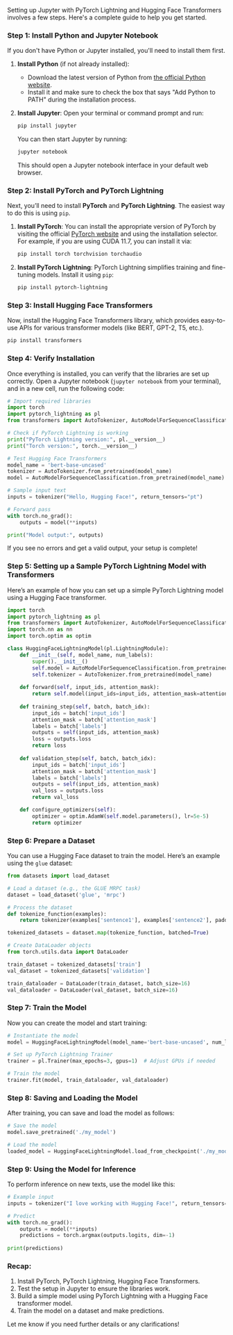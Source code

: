 Setting up Jupyter with PyTorch Lightning and Hugging Face Transformers involves a few steps. Here's a complete guide to help you get started.

### Step 1: Install Python and Jupyter Notebook
If you don't have Python or Jupyter installed, you'll need to install them first.

1. **Install Python** (if not already installed):
   - Download the latest version of Python from [the official Python website](https://www.python.org/downloads/).
   - Install it and make sure to check the box that says "Add Python to PATH" during the installation process.

2. **Install Jupyter**:
   Open your terminal or command prompt and run:
   ```bash
   pip install jupyter
   ```
   You can then start Jupyter by running:
   ```bash
   jupyter notebook
   ```
   This should open a Jupyter notebook interface in your default web browser.

### Step 2: Install PyTorch and PyTorch Lightning
Next, you’ll need to install **PyTorch** and **PyTorch Lightning**. The easiest way to do this is using `pip`.

1. **Install PyTorch**:
   You can install the appropriate version of PyTorch by visiting the official [PyTorch website](https://pytorch.org/get-started/locally/) and using the installation selector. For example, if you are using CUDA 11.7, you can install it via:

   ```bash
   pip install torch torchvision torchaudio
   ```

2. **Install PyTorch Lightning**:
   PyTorch Lightning simplifies training and fine-tuning models. Install it using `pip`:

   ```bash
   pip install pytorch-lightning
   ```

### Step 3: Install Hugging Face Transformers
Now, install the Hugging Face Transformers library, which provides easy-to-use APIs for various transformer models (like BERT, GPT-2, T5, etc.).

```bash
pip install transformers
```

### Step 4: Verify Installation
Once everything is installed, you can verify that the libraries are set up correctly. Open a Jupyter notebook (`jupyter notebook` from your terminal), and in a new cell, run the following code:

```python
# Import required libraries
import torch
import pytorch_lightning as pl
from transformers import AutoTokenizer, AutoModelForSequenceClassification

# Check if PyTorch Lightning is working
print("PyTorch Lightning version:", pl.__version__)
print("Torch version:", torch.__version__)

# Test Hugging Face Transformers
model_name = 'bert-base-uncased'
tokenizer = AutoTokenizer.from_pretrained(model_name)
model = AutoModelForSequenceClassification.from_pretrained(model_name)

# Sample input text
inputs = tokenizer("Hello, Hugging Face!", return_tensors="pt")

# Forward pass
with torch.no_grad():
    outputs = model(**inputs)

print("Model output:", outputs)
```

If you see no errors and get a valid output, your setup is complete!

### Step 5: Setting up a Sample PyTorch Lightning Model with Transformers
Here’s an example of how you can set up a simple PyTorch Lightning model using a Hugging Face transformer.

```python
import torch
import pytorch_lightning as pl
from transformers import AutoTokenizer, AutoModelForSequenceClassification
import torch.nn as nn
import torch.optim as optim

class HuggingFaceLightningModel(pl.LightningModule):
    def __init__(self, model_name, num_labels):
        super().__init__()
        self.model = AutoModelForSequenceClassification.from_pretrained(model_name, num_labels=num_labels)
        self.tokenizer = AutoTokenizer.from_pretrained(model_name)
    
    def forward(self, input_ids, attention_mask):
        return self.model(input_ids=input_ids, attention_mask=attention_mask)
    
    def training_step(self, batch, batch_idx):
        input_ids = batch['input_ids']
        attention_mask = batch['attention_mask']
        labels = batch['labels']
        outputs = self(input_ids, attention_mask)
        loss = outputs.loss
        return loss
    
    def validation_step(self, batch, batch_idx):
        input_ids = batch['input_ids']
        attention_mask = batch['attention_mask']
        labels = batch['labels']
        outputs = self(input_ids, attention_mask)
        val_loss = outputs.loss
        return val_loss

    def configure_optimizers(self):
        optimizer = optim.AdamW(self.model.parameters(), lr=5e-5)
        return optimizer
```

### Step 6: Prepare a Dataset
You can use a Hugging Face dataset to train the model. Here’s an example using the `glue` dataset:

```python
from datasets import load_dataset

# Load a dataset (e.g., the GLUE MRPC task)
dataset = load_dataset('glue', 'mrpc')

# Process the dataset
def tokenize_function(examples):
    return tokenizer(examples['sentence1'], examples['sentence2'], padding="max_length", truncation=True)

tokenized_datasets = dataset.map(tokenize_function, batched=True)

# Create DataLoader objects
from torch.utils.data import DataLoader

train_dataset = tokenized_datasets['train']
val_dataset = tokenized_datasets['validation']

train_dataloader = DataLoader(train_dataset, batch_size=16)
val_dataloader = DataLoader(val_dataset, batch_size=16)
```

### Step 7: Train the Model
Now you can create the model and start training:

```python
# Instantiate the model
model = HuggingFaceLightningModel(model_name='bert-base-uncased', num_labels=2)

# Set up PyTorch Lightning Trainer
trainer = pl.Trainer(max_epochs=3, gpus=1)  # Adjust GPUs if needed

# Train the model
trainer.fit(model, train_dataloader, val_dataloader)
```

### Step 8: Saving and Loading the Model
After training, you can save and load the model as follows:

```python
# Save the model
model.save_pretrained('./my_model')

# Load the model
loaded_model = HuggingFaceLightningModel.load_from_checkpoint('./my_model')
```

### Step 9: Using the Model for Inference
To perform inference on new texts, use the model like this:

```python
# Example input
inputs = tokenizer("I love working with Hugging Face!", return_tensors="pt")

# Predict
with torch.no_grad():
    outputs = model(**inputs)
    predictions = torch.argmax(outputs.logits, dim=-1)
    
print(predictions)
```

### Recap:
1. Install PyTorch, PyTorch Lightning, Hugging Face Transformers.
2. Test the setup in Jupyter to ensure the libraries work.
3. Build a simple model using PyTorch Lightning with a Hugging Face transformer model.
4. Train the model on a dataset and make predictions.

Let me know if you need further details or any clarifications!
